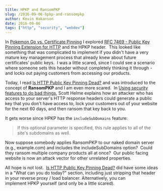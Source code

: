 ```yaml
---
title: HPKP and RansomPKP
slug: /2016-09-06-hpkp-and-ransompkp
author: Kevin Hakanson
date: 2016-09-06
tags: ["http", "security", "webdev"]
---
```

In [Pokemon Go vs. Certificate Pinning](../2016-07-11-pokemon-go-vs-certificate-pinning) I explored [RFC 7469 - Public Key Pinning Extension for HTTP](https://tools.ietf.org/html/rfc7469) and the HPKP header.  This looked like something that was complicated to implement if you didn't have a very mature key management process that already knew about future certificates' public keys.  I was a little scared, since I could see a scenario where someone sets this header without completely thinking it through - and locks out paying customers from accessing our products.

Today, I read [Is HTTP Public Key Pinning Dead?](https://blog.qualys.com/ssllabs/2016/09/06/is-http-public-key-pinning-dead) and was introduced to the concept of **RansomPKP** and I am even more scared.  In [Using security features to do bad things](https://scotthelme.co.uk/using-security-features-to-do-bad-things/), Scott Helme explains how an attacker who has access to your server's HTTP response headers could generate a public key that you don't have access to, lock your customers out of your website for the next 60 days, and then ransom that key back to you.

It gets worse since HPKP has the `includeSubDomains` feature:

> If this optional parameter is specified, this rule applies to all of the site's subdomains as well.

Now suppose somebody applies RansomPKP to our naked domain server (e.g., example.com) and includes the includeSubDomains option?  Could they ransom multiple company products all at once?  Our public facing website is now an attack vector for other unrelated properties.

All hope is not lost.  [Is HTTP Public Key Pinning Dead?](https://blog.qualys.com/ssllabs/2016/09/06/is-http-public-key-pinning-dead) did have some ideas in a "What can you do today?" section, including just stripping that header in your reverse proxy / load balancer. Alternatively, you can implement HPKP yourself (and only be a little scared).
